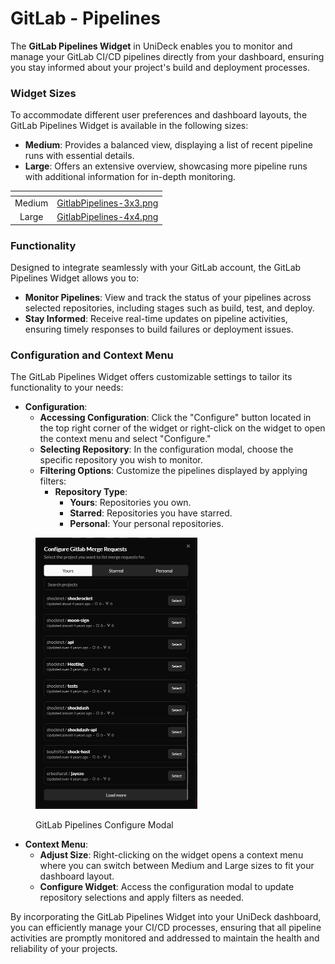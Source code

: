 # GitLab - Pipelines

The **GitLab Pipelines Widget** in UniDeck enables you to monitor and manage your GitLab CI/CD pipelines directly from your dashboard, ensuring you stay informed about your project's build and deployment processes.

### Widget Sizes

To accommodate different user preferences and dashboard layouts, the GitLab Pipelines Widget is available in the following sizes:

* **Medium**: Provides a balanced view, displaying a list of recent pipeline runs with essential details.
* **Large**: Offers an extensive overview, showcasing more pipeline runs with additional information for in-depth monitoring.

<table data-card-size="large" data-view="cards" data-full-width="true"><thead><tr><th align="center"></th><th data-hidden data-card-cover data-type="files"></th></tr></thead><tbody><tr><td align="center">Medium</td><td><a href="../../.gitbook/assets/GitlabPipelines-3x3.png">GitlabPipelines-3x3.png</a></td></tr><tr><td align="center">Large</td><td><a href="../../.gitbook/assets/GitlabPipelines-4x4.png">GitlabPipelines-4x4.png</a></td></tr></tbody></table>

### Functionality

Designed to integrate seamlessly with your GitLab account, the GitLab Pipelines Widget allows you to:

* **Monitor Pipelines**: View and track the status of your pipelines across selected repositories, including stages such as build, test, and deploy.
* **Stay Informed**: Receive real-time updates on pipeline activities, ensuring timely responses to build failures or deployment issues.

### Configuration and Context Menu

The GitLab Pipelines Widget offers customizable settings to tailor its functionality to your needs:

* **Configuration**:
  * **Accessing Configuration**: Click the "Configure" button located in the top right corner of the widget or right-click on the widget to open the context menu and select "Configure."
  * **Selecting Repository**: In the configuration modal, choose the specific repository you wish to monitor.
  * **Filtering Options**: Customize the pipelines displayed by applying filters:
    * **Repository Type**:
      * **Yours**: Repositories you own.
      * **Starred**: Repositories you have starred.
      * **Personal**: Your personal repositories.

<figure><img src="../../.gitbook/assets/image (2).png" alt="" width="259"><figcaption><p>GitLab Pipelines Configure Modal</p></figcaption></figure>

* **Context Menu**:
  * **Adjust Size**: Right-clicking on the widget opens a context menu where you can switch between Medium and Large sizes to fit your dashboard layout.
  * **Configure Widget**: Access the configuration modal to update repository selections and apply filters as needed.

By incorporating the GitLab Pipelines Widget into your UniDeck dashboard, you can efficiently manage your CI/CD processes, ensuring that all pipeline activities are promptly monitored and addressed to maintain the health and reliability of your projects.
